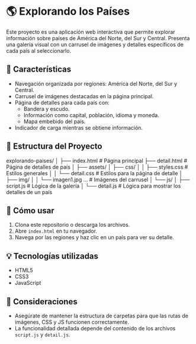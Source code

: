 # 🌎 Explorando los Países

Este proyecto es una aplicación web interactiva que permite explorar información sobre países de América del Norte, del Sur y Central. Presenta una galería visual con un carrusel de imágenes y detalles específicos de cada país al seleccionarlo.

## 🧭 Características

- Navegación organizada por regiones: América del Norte, del Sur y Central.
- Carrusel de imágenes destacadas en la página principal.
- Página de detalles para cada país con:
  - Bandera y escudo.
  - Información como capital, población, idioma y moneda.
  - Mapa embebido del país.
- Indicador de carga mientras se obtiene información.

## 📁 Estructura del Proyecto

explorando-paises/
│
├── index.html # Página principal
├── detail.html # Página de detalles de país
│
├── assets/
│ ├── css/
│ │ ├── styles.css # Estilos generales
│ │ └── detail.css # Estilos para la página de detalle
│ ├── img/
│ │ └── imagen1.jpg ... # Imágenes del carrusel
│ └── js/
│ ├── script.js # Lógica de la galería
│ └── detail.js # Lógica para mostrar los detalles de un país


## 🚀 Cómo usar

1. Clona este repositorio o descarga los archivos.
2. Abre `index.html` en tu navegador.
3. Navega por las regiones y haz clic en un país para ver su detalle.

## 💡 Tecnologías utilizadas

- HTML5
- CSS3
- JavaScript

## 📌 Consideraciones

- Asegúrate de mantener la estructura de carpetas para que las rutas de imágenes, CSS y JS funcionen correctamente.
- La funcionalidad detallada depende del contenido de los archivos `script.js` y `detail.js`.




